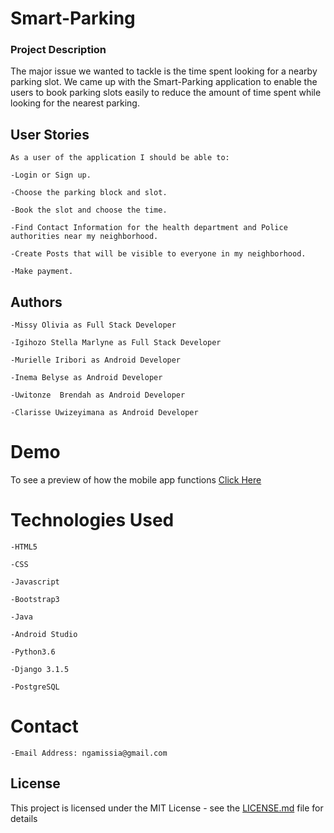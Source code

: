 # Smart-Parking

###  Project Description

The major issue we wanted to tackle is the time spent looking for a nearby parking slot.
We came up with the Smart-Parking application to enable the users to book parking slots easily to reduce the amount of time spent while looking for the nearest parking.

## User Stories
```
As a user of the application I should be able to:

-Login or Sign up.

-Choose the parking block and slot.

-Book the slot and choose the time.

-Find Contact Information for the health department and Police authorities near my neighborhood.

-Create Posts that will be visible to everyone in my neighborhood.

-Make payment.
```

## Authors
```
-Missy Olivia as Full Stack Developer

-Igihozo Stella Marlyne as Full Stack Developer

-Murielle Iribori as Android Developer

-Inema Belyse as Android Developer

-Uwitonze  Brendah as Android Developer

-Clarisse Uwizeyimana as Android Developer
```

# Demo 
To see a preview of how the mobile app functions [Click Here](https://drive.google.com/file/d/1BIOx3-z_5U-x9JWrz6I_ZbJaF5L4CUPV/view?resourcekey)


# Technologies Used
```
-HTML5

-CSS

-Javascript

-Bootstrap3

-Java

-Android Studio

-Python3.6

-Django 3.1.5

-PostgreSQL
```
# Contact
```
-Email Address: ngamissia@gmail.com
```

## License
This project is licensed under the MIT License - see the [LICENSE.md](LICENSE.md) file for details



